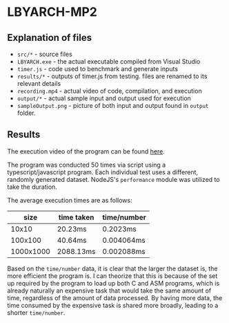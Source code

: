 # LBYARCH-MP2

## Explanation of files

- `src/*` - source files
- `LBYARCH.exe` - the actual executable compiled from Visual Studio
- `timer.js` - code used to benchmark and generate inputs
- `results/*` - outputs of timer.js from testing. files are renamed to its relevant details
- `recording.mp4` - actual video of code, compilation, and execution
- `output/*` - actual sample input and output used for execution
- `sampleOutput.png` - picture of both input and output found in `output` folder.

## Results

The execution video of the program can be found [here](https://github.com/diego-yason/LBYARCH-MP2/blob/5172108a81113ff18312016b7cf13d7ea25fc196/MP/recording.mp4).

The program was conducted 50 times via script using a typescript/javascript program. Each individual test uses a different, randomly generated dataset. NodeJS's `performance` module was utilized to take the duration.

The average execution times are as follows:

| size | time taken | time/number |
|------|------------|-------------|
| 10x10 | 20.23ms | 0.2023ms |
| 100x100 | 40.64ms | 0.004064ms |
| 1000x1000 | 2088.13ms | 0.002088ms |

Based on the `time/number` data, it is clear that the larger the dataset is, the more efficient the program is. I can theorize that this is because of the set up required by the program to load up both C and ASM programs, which is already naturally an expensive task that would take the same amount of time, regardless of the amount of data processed. By having more data, the time consumed by the expensive task is shared more broadly, leading to a shorter `time/number`.
